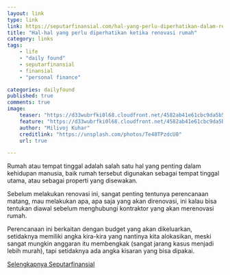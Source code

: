 ```yaml
---
layout: link
type: link
link: https://seputarfinansial.com/hal-yang-perlu-diperhatikan-dalam-renovasi-rumah/
title: "Hal-hal yang perlu diperhatikan ketika renovasi rumah"
category: links
tags: 
    - life
    - "daily found"
    - seputarfinansial
    - finansial
    - "personal finance"

categories: dailyfound
published: true
comments: true
image:
    teaser: "https://d33wubrfki0l68.cloudfront.net/4582ab41e61cbc9da5b50e065c07ddf72bdc5081/3577d/images/posts/milivoj-kuhar-te48tpzdcu8-unsplash.jpg"
    feature: "https://d33wubrfki0l68.cloudfront.net/4582ab41e61cbc9da5b50e065c07ddf72bdc5081/3577d/images/posts/milivoj-kuhar-te48tpzdcu8-unsplash.jpg"
    author: "Milivoj Kuhar"
    creditlink: "https://unsplash.com/photos/Te48TPzdcU8"
    url: true

---
```


Rumah atau tempat tinggal adalah salah satu hal yang penting dalam kehidupan manusia, baik rumah tersebut digunakan sebagai tempat tinggal utama, atau sebagai properti yang disewakan.

Sebelum melakukan renovasi ini, sangat penting tentunya perencanaan matang, mau melakukan apa, apa saja yang akan direnovasi, ini kalau bisa tentukan diawal sebelum menghubungi kontraktor yang akan merenovasi rumah.

Perencanaan ini berkaitan dengan budget yang akan dikeluarkan, setidaknya memiliki angka kira-kira yang nantinya kita alokasikan, meski sangat mungkin anggaran itu membengkak (sangat jarang kasus menjadi lebih murah), tapi setidaknya ada angka kisaran yang bisa dipakai.

[Selengkapnya Seputarfinansial](https://seputarfinansial.com/hal-yang-perlu-diperhatikan-dalam-renovasi-rumah/)
